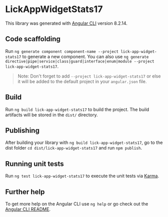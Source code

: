 # LickAppWidgetStats17

This library was generated with [Angular CLI](https://github.com/angular/angular-cli) version 8.2.14.

## Code scaffolding

Run `ng generate component component-name --project lick-app-widget-stats17` to generate a new component. You can also use `ng generate directive|pipe|service|class|guard|interface|enum|module --project lick-app-widget-stats17`.
> Note: Don't forget to add `--project lick-app-widget-stats17` or else it will be added to the default project in your `angular.json` file. 

## Build

Run `ng build lick-app-widget-stats17` to build the project. The build artifacts will be stored in the `dist/` directory.

## Publishing

After building your library with `ng build lick-app-widget-stats17`, go to the dist folder `cd dist/lick-app-widget-stats17` and run `npm publish`.

## Running unit tests

Run `ng test lick-app-widget-stats17` to execute the unit tests via [Karma](https://karma-runner.github.io).

## Further help

To get more help on the Angular CLI use `ng help` or go check out the [Angular CLI README](https://github.com/angular/angular-cli/blob/master/README.md).

